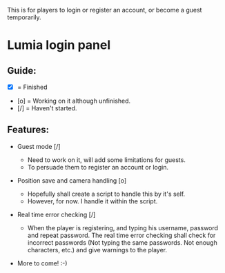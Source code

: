 This is for players to login or register an account, or become a guest temporarily.

Lumia login panel 
=================

Guide:
--- 
- [x] = Finished
- [o] = Working on it although unfinished.
- [/] = Haven't started.

Features: 
---
- Guest mode [/]
    - Need to work on it, will add some limitations for guests.
    - To persuade them to register an account or login. 

- Position save and camera handling [o]
    - Hopefully shall create a script to handle this by it's self.
    - However, for now. I handle it within the script. 

- Real time error checking [/]
    - When the player is registering, and typing his username, password and repeat password. The real time error checking shall check for incorrect passwords (Not typing the same passwords. Not enough characters, etc.) and give warnings to the player. 

- More to come!
    :-)
    

